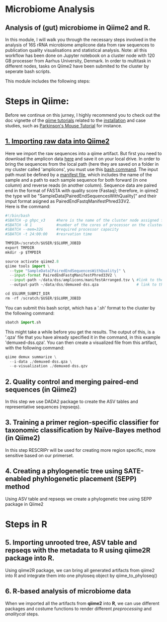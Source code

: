 # Microbiome Analysis

## Analysis of (gut) microbiome in **Qiime2** and **R**.

In this module, I will walk you through the necessary steps involved in the analysis of 16S rRNA microbiome amplicone data from raw sequences to publication quality visualisations and statistical analysis. 
Note: all this workflow has been done on Jupyter notebook on a cluster node with 120 GB processer from Aarhus University, Denmark. In order to multitask in different nodes, tasks on Qiime2 have been submited to the cluster by seperate bash scripts.

This module includes the following steps:

# Steps in **Qiime**:
Before we continue on this jurney, I highly recommend you to check out the doc vignette of the [qiime tutorials](https://docs.qiime2.org/2022.2/tutorials/) related to the [installation](https://docs.qiime2.org/2022.2/install/native/) and case studies, such as [Parkinson's Mouse Tutorial](https://docs.qiime2.org/2022.2/tutorials/pd-mice/) for instance. 
## [1. Importing raw data into Qiime2](https://github.com/farhadm1990/Microbiome_analysis/blob/main/Qiime_Import.sh)
Here we import the raw sequences into a qiime artifact. But first you need to download the amplicon data [here](https://www.dropbox.com/scl/fo/o2j5uwiaynh6owsom9kf0/h?dl=0&rlkey=4qvl191j9zfx4332tfm4pul1k) and save it on your local drive. In order to bring the sequences from the local path (here they are saved on a folder in my cluster called 'amplicons', you must use this [bash command](https://github.com/farhadm1990/Microbiome_analysis/blob/main/scripts/import.sh). The input path must be defined by a [manifest file](https://github.com/farhadm1990/Microbiome_analysis/blob/main/manifestArranged.tsv), which includes the name of the sample and a path to each sample sequence for both forward (in one column) and reverse reads (in another column). Sequence data are paired end in the format of FASTA with quality score (Fastaq); therefore, in qiime2 the type will be "SampleData[PairedEndSequencesWithQuality]" and their imput format asigned as PairedEndFastqManifestPhred33V2.  
Here is the command:
```python
#!/bin/bash
#SBATCH -p ghpc_v3     #here is the name of the cluster node assigned for my work
#SBATCH -N 1           #number of the cores of processor on the cluster
#SBATCH --mem=32G      #required processor capacity
#SBATCH -t 24:00:00    #resrvation time

TMPDIR=/scratch/$USER/$SLURM_JOBID
export TMPDIR
mkdir -p $TMPDIR

source activate qiime2.8
qiime tools import \
  --type "SampleData[PairedEndSequencesWithQuality]" \
  --input-format PairedEndFastqManifestPhred33V2 \
  --input-path ~/data/dss/amplicons/manifestArranged.tsv \ #link to the folder in which my manifest file is located
  --output-path ~/data/dss/demuxed-dss.qza                 # link to the path where I want my demultiplexed data to be exported in

cd $SLURM_SUBMIT_DIR
rm -rf /scratch/$USER/$SLURM_JOBID
```

You can submit this bash script, which has a '.sh' format to the cluster by the following command:

```python
sbatch import.sh
```

This might take a while before you get the results. The output of this, is a '.qza' file that you have already specified it in the command, in this example 'demuxed-dss.qza'. You can then create a visualized file from this artifact, with the following command:

```python
qiime demux summarize \
  --i-data ./demuxed-dss.qza \
  --o-visualization ./demuxed-dss.qzv

```

## 2. Quality control and merging paired-end sequences (in Qiime2)
In this step we use DADA2 package to create the ASV tables and representative sequences (repseqs).

## 3. Training a primer region-specific classifier for taxonomic classification by Naïve-Bayes method (in Qiime2)
In this step RESCRIPr will be used for creating more region specific, more sensitive based on our primerset.

## 4. Creating a phylogenetic tree using SATE-enabled phyhlogenetic placement (SEPP) method
Using ASV table and repseqs we create a phylogenetic tree using SEPP package in Qiime2

# Steps in **R**

## 5. Importing unrooted tree, ASV table and repseqs with the metadata to R using qiime2R package into R. 
Using qiime2R package, we can bring all generated artifacts from qiime2 into R and integrate them into one phyloseq object by qiime_to_phyloseq()

## 6. R-based analysis of microbiome data
When we imported all the artifacts from **qiime2** into **R**, we can use different packages and costume functions to render different *preprocessing* and *analitycal* steps.
